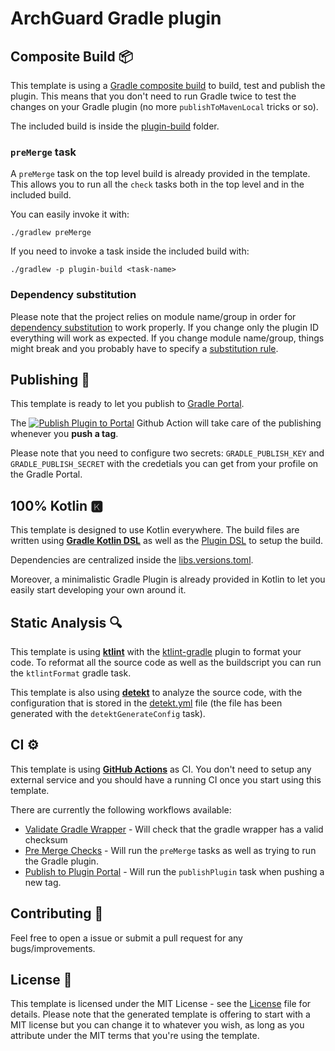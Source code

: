 # ArchGuard Gradle plugin




## Composite Build 📦

This template is using a [Gradle composite build](https://docs.gradle.org/current/userguide/composite_builds.html) to build, test and publish the plugin. This means that you don't need to run Gradle twice to test the changes on your Gradle plugin (no more `publishToMavenLocal` tricks or so).

The included build is inside the [plugin-build](plugin-build) folder.

### `preMerge` task

A `preMerge` task on the top level build is already provided in the template. This allows you to run all the `check` tasks both in the top level and in the included build.

You can easily invoke it with:

```
./gradlew preMerge
```

If you need to invoke a task inside the included build with:

```
./gradlew -p plugin-build <task-name>
```


### Dependency substitution

Please note that the project relies on module name/group in order for [dependency substitution](https://docs.gradle.org/current/userguide/resolution_rules.html#sec:dependency_substitution_rules) to work properly. If you change only the plugin ID everything will work as expected. If you change module name/group, things might break and you probably have to specify a [substitution rule](https://docs.gradle.org/current/userguide/resolution_rules.html#sub:project_to_module_substitution).


## Publishing 🚀

This template is ready to let you publish to [Gradle Portal](https://plugins.gradle.org/).

The [![Publish Plugin to Portal](https://github.com/cortinico/kotlin-gradle-plugin-template/workflows/Publish%20Plugin%20to%20Portal/badge.svg?branch=1.0.0)](https://github.com/cortinico/kotlin-gradle-plugin-template/actions?query=workflow%3A%22Publish+Plugin+to+Portal%22) Github Action will take care of the publishing whenever you **push a tag**.

Please note that you need to configure two secrets: `GRADLE_PUBLISH_KEY` and `GRADLE_PUBLISH_SECRET` with the credetials you can get from your profile on the Gradle Portal.

## 100% Kotlin 🅺

This template is designed to use Kotlin everywhere. The build files are written using [**Gradle Kotlin DSL**](https://docs.gradle.org/current/userguide/kotlin_dsl.html) as well as the [Plugin DSL](https://docs.gradle.org/current/userguide/plugins.html#sec:plugins_block) to setup the build.

Dependencies are centralized inside the [libs.versions.toml](gradle/libs.versions.toml).

Moreover, a minimalistic Gradle Plugin is already provided in Kotlin to let you easily start developing your own around it.

## Static Analysis 🔍

This template is using [**ktlint**](https://github.com/pinterest/ktlint) with the [ktlint-gradle](https://github.com/jlleitschuh/ktlint-gradle) plugin to format your code. To reformat all the source code as well as the buildscript you can run the `ktlintFormat` gradle task.

This template is also using [**detekt**](https://github.com/arturbosch/detekt) to analyze the source code, with the configuration that is stored in the [detekt.yml](config/detekt/detekt.yml) file (the file has been generated with the `detektGenerateConfig` task).

## CI ⚙️

This template is using [**GitHub Actions**](https://github.com/cortinico/kotlin-android-template/actions) as CI. You don't need to setup any external service and you should have a running CI once you start using this template.

There are currently the following workflows available:
- [Validate Gradle Wrapper](.github/workflows/gradle-wrapper-validation.yml) - Will check that the gradle wrapper has a valid checksum
- [Pre Merge Checks](.github/workflows/pre-merge.yaml) - Will run the `preMerge` tasks as well as trying to run the Gradle plugin.
- [Publish to Plugin Portal](.github/workflows/publish-plugin.yaml) - Will run the `publishPlugin` task when pushing a new tag.

## Contributing 🤝

Feel free to open a issue or submit a pull request for any bugs/improvements.

## License 📄

This template is licensed under the MIT License - see the [License](License) file for details.
Please note that the generated template is offering to start with a MIT license but you can change it to whatever you wish, as long as you attribute under the MIT terms that you're using the template.
